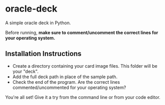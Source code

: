 # oracle-deck
A simple oracle deck in Python.

Before running, **make sure to comment/uncomment the correct lines for your operating system.**

## Installation Instructions
* Create a directory containing your card image files. This folder will be your "deck".
* Add the full deck path in place of the sample path.
* Check the end of the program. Are the correct lines commented/uncommented for your operating system?

You're all set! Give it a try from the command line or from your code editor.

